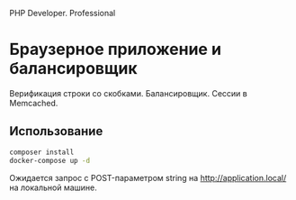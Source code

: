 PHP Developer. Professional

# Браузерное приложение и балансировщик

Верификация строки со скобками.
Балансировщик.
Сессии в Memcached.

## Использование

```cmd
composer install
docker-compose up -d
```

Ожидается запрос с POST-параметром string на http://application.local/ на локальной машине.